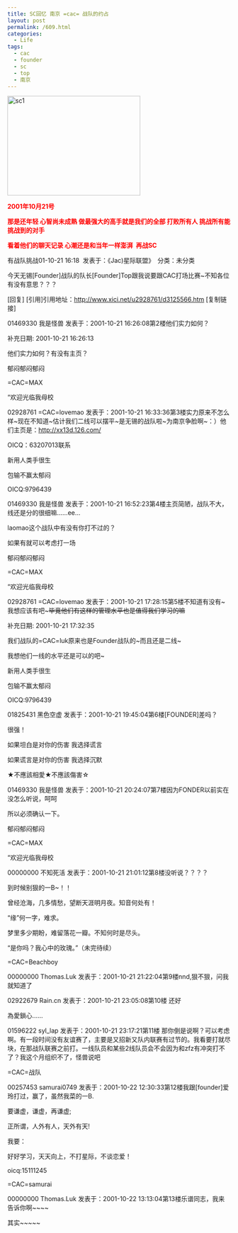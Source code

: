 ```yaml
---
title: SC回忆 南京 =cac= 战队的约占
layout: post
permalink: /609.html
categories:
  - Life
tags:
  - cac
  - founder
  - sc
  - top
  - 南京
---
```

[<img class="aligncenter size-medium wp-image-611" title="sc1" src="http://www.80aj.com/wp-content/uploads/2009/10/sc1-300x225.jpg" alt="sc1" width="300" height="225" />][1]

<span style="color: #ff0000;"><strong>2001年10月21号</strong></span>

**<span style="color: #ff0000;">那是还年轻 心智尚未成熟 做最强大的高手就是我们的全部 打败所有人 挑战所有能挑战到的对手</span>**

**<span style="color: #ff0000;">看着他们的聊天记录 心潮还是和当年一样澎湃  再战SC</span>**

<div id="_mcePaste" style="position: absolute; left: -10000px; top: 0px; width: 1px; height: 1px; overflow-x: hidden; overflow-y: hidden;">
  有战队挑战01-10-21 16:18  发表于：《Jac)星际联盟》　分类：未分类
</div>

<div id="_mcePaste" style="position: absolute; left: -10000px; top: 0px; width: 1px; height: 1px; overflow-x: hidden; overflow-y: hidden;">
  今天无锡[Founder]战队的队长[Founder]Top跟我说要跟CAC打场比赛~不知各位有没有意思？？？
</div>

<div id="_mcePaste" style="position: absolute; left: -10000px; top: 0px; width: 1px; height: 1px; overflow-x: hidden; overflow-y: hidden;">
  [回复] [引用]引用地址：http://www.xici.net/u2928761/d3125566.htm [复制链接]
</div>

<div id="_mcePaste" style="position: absolute; left: -10000px; top: 0px; width: 1px; height: 1px; overflow-x: hidden; overflow-y: hidden;">
  01469330 我是怪兽 发表于：2001-10-21 16:26:08第2楼他们实力如何？
</div>

<div id="_mcePaste" style="position: absolute; left: -10000px; top: 0px; width: 1px; height: 1px; overflow-x: hidden; overflow-y: hidden;">
  补充日期: 2001-10-21 16:26:13
</div>

<div id="_mcePaste" style="position: absolute; left: -10000px; top: 0px; width: 1px; height: 1px; overflow-x: hidden; overflow-y: hidden;">
  他们实力如何？有没有主页？
</div>

<div id="_mcePaste" style="position: absolute; left: -10000px; top: 0px; width: 1px; height: 1px; overflow-x: hidden; overflow-y: hidden;">
  郁闷郁闷郁闷
</div>

<div id="_mcePaste" style="position: absolute; left: -10000px; top: 0px; width: 1px; height: 1px; overflow-x: hidden; overflow-y: hidden;">
  =CAC=MAX
</div>

<div id="_mcePaste" style="position: absolute; left: -10000px; top: 0px; width: 1px; height: 1px; overflow-x: hidden; overflow-y: hidden;">
  &#8220;欢迎光临我母校
</div>

<div id="_mcePaste" style="position: absolute; left: -10000px; top: 0px; width: 1px; height: 1px; overflow-x: hidden; overflow-y: hidden;">
  02928761 =CAC=lovemao 发表于：2001-10-21 16:33:36第3楼实力原来不怎么样~现在不知道~估计我们二线可以摆平~是无锡的战队啦~为南京争脸啊~：）他们主页是：http://xx13d.126.com/
</div>

<div id="_mcePaste" style="position: absolute; left: -10000px; top: 0px; width: 1px; height: 1px; overflow-x: hidden; overflow-y: hidden;">
  OICQ：63207013联系
</div>

<div id="_mcePaste" style="position: absolute; left: -10000px; top: 0px; width: 1px; height: 1px; overflow-x: hidden; overflow-y: hidden;">
  新用人类手很生
</div>

<div id="_mcePaste" style="position: absolute; left: -10000px; top: 0px; width: 1px; height: 1px; overflow-x: hidden; overflow-y: hidden;">
  包输不赢太郁闷
</div>

<div id="_mcePaste" style="position: absolute; left: -10000px; top: 0px; width: 1px; height: 1px; overflow-x: hidden; overflow-y: hidden;">
  OICQ:9796439
</div>

<div id="_mcePaste" style="position: absolute; left: -10000px; top: 0px; width: 1px; height: 1px; overflow-x: hidden; overflow-y: hidden;">
  01469330 我是怪兽 发表于：2001-10-21 16:52:23第4楼主页简陋，战队不大，线还是分的很细嘛……ee&#8230;
</div>

<div id="_mcePaste" style="position: absolute; left: -10000px; top: 0px; width: 1px; height: 1px; overflow-x: hidden; overflow-y: hidden;">
  laomao这个战队中有没有你打不过的？
</div>

<div id="_mcePaste" style="position: absolute; left: -10000px; top: 0px; width: 1px; height: 1px; overflow-x: hidden; overflow-y: hidden;">
  如果有就可以考虑打一场
</div>

<div id="_mcePaste" style="position: absolute; left: -10000px; top: 0px; width: 1px; height: 1px; overflow-x: hidden; overflow-y: hidden;">
  郁闷郁闷郁闷
</div>

<div id="_mcePaste" style="position: absolute; left: -10000px; top: 0px; width: 1px; height: 1px; overflow-x: hidden; overflow-y: hidden;">
  =CAC=MAX
</div>

<div id="_mcePaste" style="position: absolute; left: -10000px; top: 0px; width: 1px; height: 1px; overflow-x: hidden; overflow-y: hidden;">
  &#8220;欢迎光临我母校
</div>

<div id="_mcePaste" style="position: absolute; left: -10000px; top: 0px; width: 1px; height: 1px; overflow-x: hidden; overflow-y: hidden;">
  02928761 =CAC=lovemao 发表于：2001-10-21 17:28:15第5楼不知道有没有~我想应该有吧~~~毕竟他们有这样的管理水平也是值得我们学习的嘛~~
</div>

<div id="_mcePaste" style="position: absolute; left: -10000px; top: 0px; width: 1px; height: 1px; overflow-x: hidden; overflow-y: hidden;">
  补充日期: 2001-10-21 17:32:35
</div>

<div id="_mcePaste" style="position: absolute; left: -10000px; top: 0px; width: 1px; height: 1px; overflow-x: hidden; overflow-y: hidden;">
  我们战队的=CAC=luk原来也是Founder战队的~而且还是二线~
</div>

<div id="_mcePaste" style="position: absolute; left: -10000px; top: 0px; width: 1px; height: 1px; overflow-x: hidden; overflow-y: hidden;">
  我想他们一线的水平还是可以的吧~
</div>

<div id="_mcePaste" style="position: absolute; left: -10000px; top: 0px; width: 1px; height: 1px; overflow-x: hidden; overflow-y: hidden;">
  新用人类手很生
</div>

<div id="_mcePaste" style="position: absolute; left: -10000px; top: 0px; width: 1px; height: 1px; overflow-x: hidden; overflow-y: hidden;">
  包输不赢太郁闷
</div>

<div id="_mcePaste" style="position: absolute; left: -10000px; top: 0px; width: 1px; height: 1px; overflow-x: hidden; overflow-y: hidden;">
  OICQ:9796439
</div>

<div id="_mcePaste" style="position: absolute; left: -10000px; top: 0px; width: 1px; height: 1px; overflow-x: hidden; overflow-y: hidden;">
  01825431 黑色空虚 发表于：2001-10-21 19:45:04第6楼[FOUNDER]差吗？
</div>

<div id="_mcePaste" style="position: absolute; left: -10000px; top: 0px; width: 1px; height: 1px; overflow-x: hidden; overflow-y: hidden;">
  很强！
</div>

<div id="_mcePaste" style="position: absolute; left: -10000px; top: 0px; width: 1px; height: 1px; overflow-x: hidden; overflow-y: hidden;">
  如果坦白是对你的伤害 我选择谎言
</div>

<div id="_mcePaste" style="position: absolute; left: -10000px; top: 0px; width: 1px; height: 1px; overflow-x: hidden; overflow-y: hidden;">
  如果谎言是对你的伤害 我选择沉默
</div>

<div id="_mcePaste" style="position: absolute; left: -10000px; top: 0px; width: 1px; height: 1px; overflow-x: hidden; overflow-y: hidden;">
  ★不應該相愛★不應該傷害☆
</div>

<div id="_mcePaste" style="position: absolute; left: -10000px; top: 0px; width: 1px; height: 1px; overflow-x: hidden; overflow-y: hidden;">
  01469330 我是怪兽 发表于：2001-10-21 20:24:07第7楼因为FONDER以前实在没怎么听说，呵呵
</div>

<div id="_mcePaste" style="position: absolute; left: -10000px; top: 0px; width: 1px; height: 1px; overflow-x: hidden; overflow-y: hidden;">
  所以必须确认一下。
</div>

<div id="_mcePaste" style="position: absolute; left: -10000px; top: 0px; width: 1px; height: 1px; overflow-x: hidden; overflow-y: hidden;">
  郁闷郁闷郁闷
</div>

<div id="_mcePaste" style="position: absolute; left: -10000px; top: 0px; width: 1px; height: 1px; overflow-x: hidden; overflow-y: hidden;">
  =CAC=MAX
</div>

<div id="_mcePaste" style="position: absolute; left: -10000px; top: 0px; width: 1px; height: 1px; overflow-x: hidden; overflow-y: hidden;">
  &#8220;欢迎光临我母校
</div>

<div id="_mcePaste" style="position: absolute; left: -10000px; top: 0px; width: 1px; height: 1px; overflow-x: hidden; overflow-y: hidden;">
  00000000 不知死活 发表于：2001-10-21 21:01:12第8楼没听说？？？？
</div>

<div id="_mcePaste" style="position: absolute; left: -10000px; top: 0px; width: 1px; height: 1px; overflow-x: hidden; overflow-y: hidden;">
  到时候别狠的一B~！！
</div>

<div id="_mcePaste" style="position: absolute; left: -10000px; top: 0px; width: 1px; height: 1px; overflow-x: hidden; overflow-y: hidden;">
  曾经沧海，几多情愁，望断天涯明月夜。知音何处有！
</div>

<div id="_mcePaste" style="position: absolute; left: -10000px; top: 0px; width: 1px; height: 1px; overflow-x: hidden; overflow-y: hidden;">
  “缘”何一字，难求。
</div>

<div id="_mcePaste" style="position: absolute; left: -10000px; top: 0px; width: 1px; height: 1px; overflow-x: hidden; overflow-y: hidden;">
  梦里多少期盼，难留落花一瓣。不知何时是尽头。
</div>

<div id="_mcePaste" style="position: absolute; left: -10000px; top: 0px; width: 1px; height: 1px; overflow-x: hidden; overflow-y: hidden;">
  “是你吗？我心中的玫瑰。”（未完待续）
</div>

<div id="_mcePaste" style="position: absolute; left: -10000px; top: 0px; width: 1px; height: 1px; overflow-x: hidden; overflow-y: hidden;">
  =CAC=Beachboy
</div>

<div id="_mcePaste" style="position: absolute; left: -10000px; top: 0px; width: 1px; height: 1px; overflow-x: hidden; overflow-y: hidden;">
  00000000 Thomas.Luk 发表于：2001-10-21 21:22:04第9楼nnd,狠不狠，问我就知道了
</div>

<div id="_mcePaste" style="position: absolute; left: -10000px; top: 0px; width: 1px; height: 1px; overflow-x: hidden; overflow-y: hidden;">
  02922679 Rain.cn 发表于：2001-10-21 23:05:08第10楼 还好
</div>

<div id="_mcePaste" style="position: absolute; left: -10000px; top: 0px; width: 1px; height: 1px; overflow-x: hidden; overflow-y: hidden;">
  為愛鎖心&#8230;&#8230;
</div>

<div id="_mcePaste" style="position: absolute; left: -10000px; top: 0px; width: 1px; height: 1px; overflow-x: hidden; overflow-y: hidden;">
  01596222 syl_lap 发表于：2001-10-21 23:17:21第11楼 那你倒是说啊？可以考虑啊。有一段时间没有友谊赛了，主要是又招新又队内联赛有过节的。我看要打就尽块，在那战队联赛之前打。一线队员和某些2线队员会不会因为和zfz有冲突打不了？我这个月组织不了，怪兽说吧
</div>

<div id="_mcePaste" style="position: absolute; left: -10000px; top: 0px; width: 1px; height: 1px; overflow-x: hidden; overflow-y: hidden;">
  =CAC=战队
</div>

<div id="_mcePaste" style="position: absolute; left: -10000px; top: 0px; width: 1px; height: 1px; overflow-x: hidden; overflow-y: hidden;">
  00257453 samurai0749 发表于：2001-10-22 12:30:33第12楼我跟[founder]爱玲打过，赢了，虽然我菜的一B.
</div>

<div id="_mcePaste" style="position: absolute; left: -10000px; top: 0px; width: 1px; height: 1px; overflow-x: hidden; overflow-y: hidden;">
  要谦虚，谦虚，再谦虚;
</div>

<div id="_mcePaste" style="position: absolute; left: -10000px; top: 0px; width: 1px; height: 1px; overflow-x: hidden; overflow-y: hidden;">
  正所谓，人外有人，天外有天!
</div>

<div id="_mcePaste" style="position: absolute; left: -10000px; top: 0px; width: 1px; height: 1px; overflow-x: hidden; overflow-y: hidden;">
  我要：
</div>

<div id="_mcePaste" style="position: absolute; left: -10000px; top: 0px; width: 1px; height: 1px; overflow-x: hidden; overflow-y: hidden;">
  好好学习，天天向上，不打星际，不谈恋爱！
</div>

<div id="_mcePaste" style="position: absolute; left: -10000px; top: 0px; width: 1px; height: 1px; overflow-x: hidden; overflow-y: hidden;">
  oicq:15111245
</div>

<div id="_mcePaste" style="position: absolute; left: -10000px; top: 0px; width: 1px; height: 1px; overflow-x: hidden; overflow-y: hidden;">
  =CAC=samurai
</div>

<div id="_mcePaste" style="position: absolute; left: -10000px; top: 0px; width: 1px; height: 1px; overflow-x: hidden; overflow-y: hidden;">
  00000000 Thomas.Luk 发表于：2001-10-22 13:13:04第13楼乐谱同志，我来告诉你啊~~~~
</div>

<div id="_mcePaste" style="position: absolute; left: -10000px; top: 0px; width: 1px; height: 1px; overflow-x: hidden; overflow-y: hidden;">
  其实~~~~~
</div>

有战队挑战01-10-21 16:18  发表于：《Jac)星际联盟》　分类：未分类

今天无锡[Founder]战队的队长[Founder]Top跟我说要跟CAC打场比赛~不知各位有没有意思？？？

\[回复\] \[引用\]引用地址：http://www.xici.net/u2928761/d3125566.htm [复制链接]

01469330 我是怪兽 发表于：2001-10-21 16:26:08第2楼他们实力如何？

补充日期: 2001-10-21 16:26:13

他们实力如何？有没有主页？

郁闷郁闷郁闷

=CAC=MAX

&#8220;欢迎光临我母校

02928761 =CAC=lovemao 发表于：2001-10-21 16:33:36第3楼实力原来不怎么样~现在不知道~估计我们二线可以摆平~是无锡的战队啦~为南京争脸啊~：）他们主页是：http://xx13d.126.com/

OICQ：63207013联系

新用人类手很生

包输不赢太郁闷

OICQ:9796439

01469330 我是怪兽 发表于：2001-10-21 16:52:23第4楼主页简陋，战队不大，线还是分的很细嘛……ee&#8230;

laomao这个战队中有没有你打不过的？

如果有就可以考虑打一场

郁闷郁闷郁闷

=CAC=MAX

&#8220;欢迎光临我母校

02928761 =CAC=lovemao 发表于：2001-10-21 17:28:15第5楼不知道有没有~我想应该有吧~~~毕竟他们有这样的管理水平也是值得我们学习的嘛~~

补充日期: 2001-10-21 17:32:35

我们战队的=CAC=luk原来也是Founder战队的~而且还是二线~

我想他们一线的水平还是可以的吧~

新用人类手很生

包输不赢太郁闷

OICQ:9796439

01825431 黑色空虚 发表于：2001-10-21 19:45:04第6楼[FOUNDER]差吗？

很强！

如果坦白是对你的伤害 我选择谎言

如果谎言是对你的伤害 我选择沉默

★不應該相愛★不應該傷害☆

01469330 我是怪兽 发表于：2001-10-21 20:24:07第7楼因为FONDER以前实在没怎么听说，呵呵

所以必须确认一下。

郁闷郁闷郁闷

=CAC=MAX

&#8220;欢迎光临我母校

00000000 不知死活 发表于：2001-10-21 21:01:12第8楼没听说？？？？

到时候别狠的一B~！！

曾经沧海，几多情愁，望断天涯明月夜。知音何处有！

“缘”何一字，难求。

梦里多少期盼，难留落花一瓣。不知何时是尽头。

“是你吗？我心中的玫瑰。”（未完待续）

=CAC=Beachboy

00000000 Thomas.Luk 发表于：2001-10-21 21:22:04第9楼nnd,狠不狠，问我就知道了

02922679 Rain.cn 发表于：2001-10-21 23:05:08第10楼 还好

為愛鎖心&#8230;&#8230;

01596222 syl_lap 发表于：2001-10-21 23:17:21第11楼 那你倒是说啊？可以考虑啊。有一段时间没有友谊赛了，主要是又招新又队内联赛有过节的。我看要打就尽块，在那战队联赛之前打。一线队员和某些2线队员会不会因为和zfz有冲突打不了？我这个月组织不了，怪兽说吧

=CAC=战队

00257453 samurai0749 发表于：2001-10-22 12:30:33第12楼我跟[founder]爱玲打过，赢了，虽然我菜的一B.

要谦虚，谦虚，再谦虚;

正所谓，人外有人，天外有天!

我要：

好好学习，天天向上，不打星际，不谈恋爱！

oicq:15111245

=CAC=samurai

00000000 Thomas.Luk 发表于：2001-10-22 13:13:04第13楼乐谱同志，我来告诉你啊~~~~

其实~~~~~

 [1]: http://www.80aj.com/wp-content/uploads/2009/10/sc1.jpg